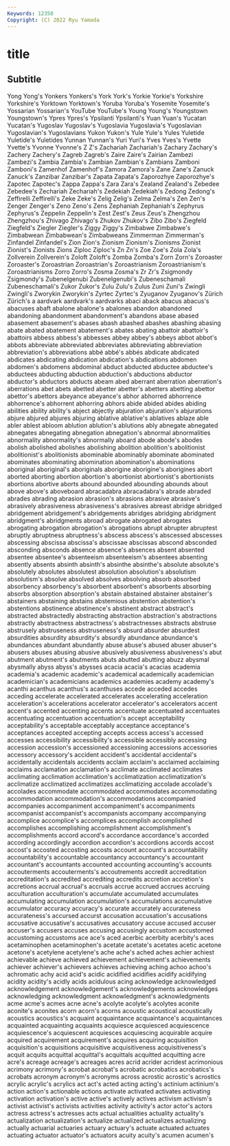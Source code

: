 ```yaml
---
Keywords: 12350
Copyright: (C) 2022 Ryu Yamada
---
```



# title

## Subtitle
Yong Yong's Yonkers
Yonkers's York York's Yorkie Yorkie's Yorkshire Yorkshire's Yorktown Yorktown's Yoruba
Yoruba's Yosemite Yosemite's Yossarian Yossarian's YouTube YouTube's Young Young's Youngstown
Youngstown's Ypres Ypres's Ypsilanti Ypsilanti's Yuan Yuan's Yucatan Yucatan's Yugoslav
Yugoslav's Yugoslavia Yugoslavia's Yugoslavian Yugoslavian's Yugoslavians Yukon Yukon's Yule Yule's
Yules Yuletide Yuletide's Yuletides Yunnan Yunnan's Yuri Yuri's Yves Yves's
Yvette Yvette's Yvonne Yvonne's Z Z's Zachariah Zachariah's Zachary Zachary's
Zachery Zachery's Zagreb Zagreb's Zaire Zaire's Zairian Zambezi Zambezi's Zambia
Zambia's Zambian Zambian's Zambians Zamboni Zamboni's Zamenhof Zamenhof's Zamora Zamora's
Zane Zane's Zanuck Zanuck's Zanzibar Zanzibar's Zapata Zapata's Zaporozhye Zaporozhye's
Zapotec Zapotec's Zappa Zappa's Zara Zara's Zealand Zealand's Zebedee Zebedee's
Zechariah Zechariah's Zedekiah Zedekiah's Zedong Zedong's Zeffirelli Zeffirelli's Zeke Zeke's
Zelig Zelig's Zelma Zelma's Zen Zen's Zenger Zenger's Zeno Zeno's
Zens Zephaniah Zephaniah's Zephyrus Zephyrus's Zeppelin Zeppelin's Zest Zest's Zeus
Zeus's Zhengzhou Zhengzhou's Zhivago Zhivago's Zhukov Zhukov's Zibo Zibo's Ziegfeld
Ziegfeld's Ziegler Ziegler's Ziggy Ziggy's Zimbabwe Zimbabwe's Zimbabwean Zimbabwean's Zimbabweans
Zimmerman Zimmerman's Zinfandel Zinfandel's Zion Zion's Zionism Zionism's Zionisms Zionist
Zionist's Zionists Zions Ziploc Ziploc's Zn Zn's Zoe Zoe's Zola
Zola's Zollverein Zollverein's Zoloft Zoloft's Zomba Zomba's Zorn Zorn's Zoroaster
Zoroaster's Zoroastrian Zoroastrian's Zoroastrianism Zoroastrianism's Zoroastrianisms Zorro Zorro's Zosma Zosma's
Zr Zr's Zsigmondy Zsigmondy's Zubenelgenubi Zubenelgenubi's Zubeneschamali Zubeneschamali's Zukor Zukor's
Zulu Zulu's Zulus Zuni Zuni's Zwingli Zwingli's Zworykin Zworykin's Zyrtec
Zyrtec's Zyuganov Zyuganov's Zürich Zürich's a aardvark aardvark's aardvarks abaci
aback abacus abacus's abacuses abaft abalone abalone's abalones abandon abandoned
abandoning abandonment abandonment's abandons abase abased abasement abasement's abases abash
abashed abashes abashing abasing abate abated abatement abatement's abates abating
abattoir abattoir's abattoirs abbess abbess's abbesses abbey abbey's abbeys abbot
abbot's abbots abbreviate abbreviated abbreviates abbreviating abbreviation abbreviation's abbreviations abbé
abbé's abbés abdicate abdicated abdicates abdicating abdication abdication's abdications abdomen
abdomen's abdomens abdominal abduct abducted abductee abductee's abductees abducting abduction
abduction's abductions abductor abductor's abductors abducts abeam abed aberrant aberration
aberration's aberrations abet abets abetted abetter abetter's abetters abetting abettor
abettor's abettors abeyance abeyance's abhor abhorred abhorrence abhorrence's abhorrent abhorring
abhors abide abided abides abiding abilities ability ability's abject abjectly
abjuration abjuration's abjurations abjure abjured abjures abjuring ablative ablative's ablatives
ablaze able abler ablest abloom ablution ablution's ablutions ably abnegate
abnegated abnegates abnegating abnegation abnegation's abnormal abnormalities abnormality abnormality's abnormally
aboard abode abode's abodes abolish abolished abolishes abolishing abolition abolition's
abolitionist abolitionist's abolitionists abominable abominably abominate abominated abominates abominating abomination
abomination's abominations aboriginal aboriginal's aboriginals aborigine aborigine's aborigines abort aborted
aborting abortion abortion's abortionist abortionist's abortionists abortions abortive aborts abound
abounded abounding abounds about above above's aboveboard abracadabra abracadabra's abrade
abraded abrades abrading abrasion abrasion's abrasions abrasive abrasive's abrasively abrasiveness
abrasiveness's abrasives abreast abridge abridged abridgement abridgement's abridgements abridges abridging
abridgment abridgment's abridgments abroad abrogate abrogated abrogates abrogating abrogation abrogation's
abrogations abrupt abrupter abruptest abruptly abruptness abruptness's abscess abscess's abscessed
abscesses abscessing abscissa abscissa's abscissae abscissas abscond absconded absconding absconds
absence absence's absences absent absented absentee absentee's absenteeism absenteeism's absentees
absenting absently absents absinth absinth's absinthe absinthe's absolute absolute's absolutely
absolutes absolutest absolution absolution's absolutism absolutism's absolve absolved absolves absolving
absorb absorbed absorbency absorbency's absorbent absorbent's absorbents absorbing absorbs absorption
absorption's abstain abstained abstainer abstainer's abstainers abstaining abstains abstemious abstention
abstention's abstentions abstinence abstinence's abstinent abstract abstract's abstracted abstractedly abstracting
abstraction abstraction's abstractions abstractly abstractness abstractness's abstractnesses abstracts abstruse abstrusely
abstruseness abstruseness's absurd absurder absurdest absurdities absurdity absurdity's absurdly abundance
abundance's abundances abundant abundantly abuse abuse's abused abuser abuser's abusers
abuses abusing abusive abusively abusiveness abusiveness's abut abutment abutment's abutments
abuts abutted abutting abuzz abysmal abysmally abyss abyss's abysses acacia
acacia's acacias academia academia's academic academic's academical academically academician academician's
academicians academics academies academy academy's acanthi acanthus acanthus's acanthuses accede
acceded accedes acceding accelerate accelerated accelerates accelerating acceleration acceleration's accelerations
accelerator accelerator's accelerators accent accent's accented accenting accents accentuate accentuated
accentuates accentuating accentuation accentuation's accept acceptability acceptability's acceptable acceptably acceptance
acceptance's acceptances accepted accepting accepts access access's accessed accesses accessibility
accessibility's accessible accessibly accessing accession accession's accessioned accessioning accessions accessories
accessory accessory's accident accident's accidental accidental's accidentally accidentals accidents acclaim
acclaim's acclaimed acclaiming acclaims acclamation acclamation's acclimate acclimated acclimates acclimating
acclimation acclimation's acclimatization acclimatization's acclimatize acclimatized acclimatizes acclimatizing accolade accolade's
accolades accommodate accommodated accommodates accommodating accommodation accommodation's accommodations accompanied accompanies
accompaniment accompaniment's accompaniments accompanist accompanist's accompanists accompany accompanying accomplice accomplice's
accomplices accomplish accomplished accomplishes accomplishing accomplishment accomplishment's accomplishments accord accord's
accordance accordance's accorded according accordingly accordion accordion's accordions accords accost
accost's accosted accosting accosts account account's accountability accountability's accountable accountancy
accountancy's accountant accountant's accountants accounted accounting accounting's accounts accouterments accouterments's
accoutrements accredit accreditation accreditation's accredited accrediting accredits accretion accretion's accretions
accrual accrual's accruals accrue accrued accrues accruing acculturation acculturation's accumulate
accumulated accumulates accumulating accumulation accumulation's accumulations accumulative accumulator accuracy accuracy's
accurate accurately accurateness accurateness's accursed accurst accusation accusation's accusations accusative
accusative's accusatives accusatory accuse accused accuser accuser's accusers accuses accusing
accusingly accustom accustomed accustoming accustoms ace ace's aced acerbic acerbity
acerbity's aces acetaminophen acetaminophen's acetate acetate's acetates acetic acetone acetone's
acetylene acetylene's ache ache's ached aches achier achiest achievable achieve
achieved achievement achievement's achievements achiever achiever's achievers achieves achieving aching
achoo achoo's achromatic achy acid acid's acidic acidified acidifies acidify
acidifying acidity acidity's acidly acids acidulous acing acknowledge acknowledged acknowledgement
acknowledgement's acknowledgements acknowledges acknowledging acknowledgment acknowledgment's acknowledgments acme acme's acmes
acne acne's acolyte acolyte's acolytes aconite aconite's aconites acorn acorn's
acorns acoustic acoustical acoustically acoustics acoustics's acquaint acquaintance acquaintance's acquaintances
acquainted acquainting acquaints acquiesce acquiesced acquiescence acquiescence's acquiescent acquiesces acquiescing
acquirable acquire acquired acquirement acquirement's acquires acquiring acquisition acquisition's acquisitions
acquisitive acquisitiveness acquisitiveness's acquit acquits acquittal acquittal's acquittals acquitted acquitting
acre acre's acreage acreage's acreages acres acrid acrider acridest acrimonious
acrimony acrimony's acrobat acrobat's acrobatic acrobatics acrobatics's acrobats acronym acronym's
acronyms across acrostic acrostic's acrostics acrylic acrylic's acrylics act act's
acted acting acting's actinium actinium's action action's actionable actions activate
activated activates activating activation activation's active active's actively actives activism
activism's activist activist's activists activities activity activity's actor actor's actors
actress actress's actresses acts actual actualities actuality actuality's actualization actualization's
actualize actualized actualizes actualizing actually actuarial actuaries actuary actuary's actuate
actuated actuates actuating actuator actuator's actuators acuity acuity's acumen acumen's
